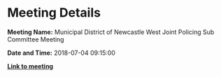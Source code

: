 # Meeting Details

**Meeting Name:** Municipal District of Newcastle West Joint Policing Sub Committee Meeting

**Date and Time:** 2018-07-04 09:15:00

**<a href="https://www.limerick.ie/council/whats-on/municipal-district-newcastle-west-joint-policing-sub-committee-meeting-0" target="_blank">Link to meeting</a>**
